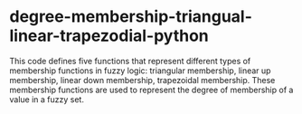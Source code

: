 # degree-membership-triangual-linear-trapezodial-python
This code defines five functions that represent different types of membership functions in fuzzy logic: triangular membership, linear up membership, linear down membership, trapezoidal membership. These membership functions are used to represent the degree of membership of a value in a fuzzy set.
